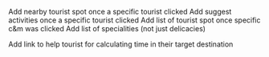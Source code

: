 Add nearby tourist spot once a specific tourist clicked
Add suggest activities once a specific tourist clicked
Add list of tourist spot once specific c&m was clicked
Add list of specialities (not just delicacies)
<!-- Add auto-detect location -->
Add link to help tourist for calculating time in their target destination
<!-- Add back to top button when vertical scroll reaches -->